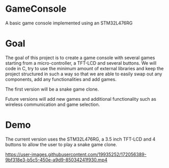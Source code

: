 # GameConsole
A basic game console implemented using an STM32L476RG

# Goal
The goal of this project is to create a game console with several games starting from a micro-controller, a TFT-LCD and several buttons. We will code in C, try to use the minimum amount of external libraries and keep the project structured in such a way so that we are able to easily swap out any components, add any functionalities and add games.

The first version will be a snake game clone.

Future versions will add new games and additional functionality such as wireless communication and game selection.

# Demo
The current version uses the STM32L476RG, a 3.5 inch TFT-LCD and 4 buttons to allow the user to play a snake game clone.



https://user-images.githubusercontent.com/19935252/172056389-9bf318e3-b5c5-450e-a9d9-85034241f930.mp4




